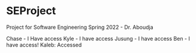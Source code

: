 # SEProject

Project for Software Engineering Spring 2022 - Dr. Aboudja

Chase - I Have access
Kyle - I have access
Jusung - I have access
Ben - I have access!
Kaleb: Accessed
